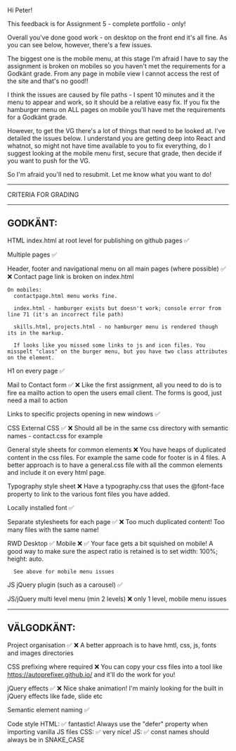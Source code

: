 Hi Peter!

This feedback is for Assignment 5 - complete portfolio - only!

Overall you've done good work - on desktop on the front end it's all fine. As you can see below, however, there's a few issues.

The biggest one is the mobile menu, at this stage I'm afraid I have to say the assignment is broken on mobiles so you haven't met the requirements for a Godkänt grade. From any page in mobile view I cannot access the rest of the site and that's no good!!

I think the issues are caused by file paths -  I spent 10 minutes and it the menu to appear and work, so it should be a relative easy fix. If you fix the hamburger menu on ALL pages on mobile you'll have met the requirements for a Godkänt grade.

However, to get the VG there's a lot of things that need to be looked at. I've detailed the issues below. I understand you are getting deep into React and whatnot, so might not have time available to you to fix everything, do I suggest looking at the mobile menu first, secure that  grade, then decide if you want to push for the VG.

So I'm afraid you'll ned to resubmit. Let me know what you want to do!

*************************************

CRITERIA FOR GRADING

*************************************

GODKÄNT:
-------------------------------------

HTML
  index.html at root level for publishing on github pages ✅

  Multiple pages ✅

  Header, footer and navigational menu on all main pages (where possible) ✅ ❌
    Contact page link is broken on index.html

    On mobiles:
      contactpage.html menu works fine.

      index.html - hamburger exists but doesn't work; console error from line 71 (it's an incorrect file path)

      skills.html, projects.html - no hamburger menu is rendered though its in the markup.

      If looks like you missed some links to js and icon files. You misspelt "class" on the burger menu, but you have two class attributes on the element.

  H1 on every page ✅

  Mail to Contact form ✅ ❌
    Like the first assignment, all you need to do is to fire ea mailto action to open the users email client. The forms is good, just need a mail to action

  Links to specific projects opening in new windows ✅

CSS
  External CSS ✅ ❌
    Should all be in the same css directory with semantic names - contact.css for example

  General style sheets for common elements ❌
    You have heaps of duplicated content in the css files. For example the same code for footer is in 4 files. A better approach is to have a general.css file with all the common elements and include it on every html page.

  Typography style sheet ❌
    Have a typography.css that uses the @font-face property to link to the various font files you have added.

  Locally installed font ✅
  
  Separate stylesheets for each page ✅ ❌
    Too much duplicated content!
    Too many files with the same name!

  RWD
    Desktop ✅
    Mobile ❌ ✅
      Your face gets a bit squished on mobile! A good way to make sure the aspect ratio is retained is to set width: 100%; height: auto. 

      See above for mobile menu issues

JS
  jQuery plugin (such as a carousel) ✅

  JS/jQuery multi level menu (min 2 levels) ❌
    only 1 level, mobile menu issues
  

-------------------------------------

VÄLGODKÄNT:
-------------------------------------

  Project organisation ✅ ❌
    A better approach is to have hmtl, css, js, fonts and images directories

  CSS prefixing where required ❌
    You can copy your css files into a tool like https://autoprefixer.github.io/ and it'll do the work for you!

  jQuery effects  ✅ ❌ 
    Nice shake animation!
    I'm mainly looking for the built in jQuery effects like fade, slide etc

  Semantic element naming ✅

  Code style
   HTML: ✅ fantastic! Always use the "defer" property when importing vanilla JS files
   CSS: ✅ very nice!
   JS: ✅
     const names should always be in SNAKE_CASE
